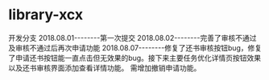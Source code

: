 # library-xcx
开发分支
2018.08.01--------第一次提交
2018.08.02--------完善了审核不通过及审核不通过后再次申请功能
2018.08.07--------修复了还书审核按钮bug，修复了申请还书按钮能一直点击但无效果的bug。接下来主要任务优化详情页按钮效果以及还书审核界面添加查看详情功能。
                  需增加撤销申请功能。
